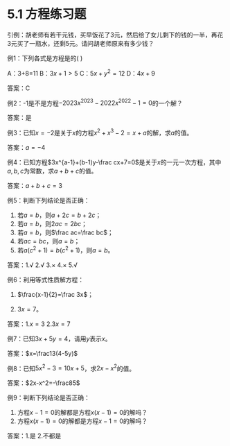 # 5.1 方程练习题

引例：胡老师有若干元钱，买早饭花了3元，然后给了女儿剩下的钱的一半，再花3元买了一瓶水，还剩5元。请问胡老师原来有多少钱？



例1：下列各式是方程是的(   )

A：3+8=11    B：$3x+1>5$    C：$5x+y^2=12$    D：$4x+9$

答案：C



例2：-1是不是方程$-2023x^2023-2022x^2022-1=0$的一个解？

答案：是



例3：已知$x=-2$是关于$x$的方程$x^2+x^3-2=x+a$的解，求$a$的值。

答案：$a=-4$



例4：已知方程$3x^{a-1}+(b-1)y-\frac cx+7=0$是关于$x$的一元一次方程，其中$a,b,c$为常数，求$a+b+c$的值。

答案：$a+b+c=3$



例5：判断下列结论是否正确：

1. 若$a=b$，则$a+2c=b+2c$；
2. 若$a=b$，则$2ac=2bc$；
3. 若$a=b$，则$\frac ac=\frac bc$；
4. 若$ac=bc$，则$a=b$；
5. 若$a(c^2+1)=b(c^2+1)$，则$a=b$。

答案：1.√  2.√  3.×  4.×  5.√



例6：利用等式性质解方程：

1. $\frac{x-1}{2}=\frac 3x$；

2. $3x=7$。

答案：1.$x=3$  2.$3x=7$



例7：已知$3x+5y=4$，请用$y$表示$x$。

答案：$x=\frac13(4-5y)$



例8：已知$5x^2-3=10x+5$，求$2x-x^2$的值。

答案：$2x-x^2=-\frac85$



例9：判断下列结论是否正确：

1. 方程$x-1=0$的解都是方程$x(x-1)=0$的解吗？
2. 方程$x(x-1)=0$的解都是方程$x-1=0$的解吗？

答案：1.是  2.不都是




